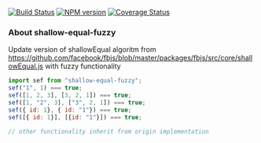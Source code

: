 [![Build Status](https://travis-ci.org/lexich/shallow-equal-fuzzy.svg)](https://travis-ci.org/lexich/shallow-equal-fuzzy)
[![NPM version](https://badge.fury.io/js/shallow-equal-fuzzy.svg)](http://badge.fury.io/js/shallow-equal-fuzzy)
[![Coverage Status](https://coveralls.io/repos/lexich/shallow-equal-fuzzy/badge.png?branch=master)](https://coveralls.io/r/lexich/shallow-equal-fuzzy?branch=master)

### About shallow-equal-fuzzy
Update version of shallowEqual algoritm from https://github.com/facebook/fbjs/blob/master/packages/fbjs/src/core/shallowEqual.js with fuzzy functionality

```js
import sef from "shallow-equal-fuzzy";
sef("1", 1) === true;
sef([1, 2, 3], [3, 2, 1]) === true;
sef([1, "2", 3], ["3", 2, 1]) === true;
sef({ id: 1}, { id: "1"}) === true;
sef([{ id: 1}], [{id: "1"}]) === true;

// other functionality inherit from origin implementation
```
